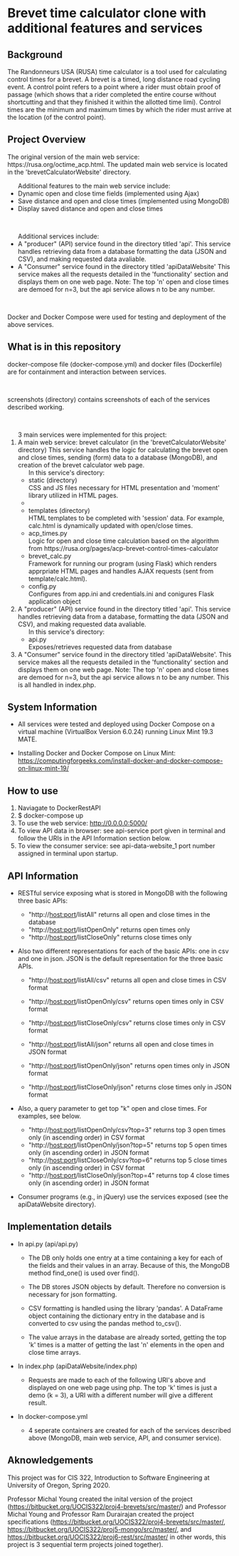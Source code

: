 <h1>Brevet time calculator clone with additional features and services</h1>
<h2>Background</h2>
<p>The Randonneurs USA (RUSA) time calculator is a tool used for calculating control times for a brevet. A brevet is a timed, long distance road cycling event. A control point refers to a point where a rider must obtain proof of passage (which shows that a rider completed the entire course without shortcutting and that they finished it within the allotted time limi). Control times are the minimum and maximum times by which the rider must arrive at the location (of the control point).</p>

<h2>Project Overview</h2>
<p>The original version of the main web service: https://rusa.org/octime_acp.html. The updated main web service is located in the 'brevetCalculatorWebsite' directory.</p>
<ul>Additional features to the main web service include: 
    <li>Dynamic open and close time fields (implemented using Ajax)</li>
    <li>Save distance and open and close times (implemented using MongoDB)</li>
    <li>Display saved distance and open and close times</li>
</ul>
<br>
<ul>Additional services include:
    <li>A "producer" (API) service found in the directory titled 'api'. This service handles retrieving data from a database formatting the data (JSON and CSV), and making requested data avaliable. </li>
    <li> A "Consumer" service found in the directory titled 'apiDataWebsite' This service makes all the requests detailed in the 'functionality' section and displays them on one web page. Note: The top 'n' open and close times are demoed for n=3, but the api service allows n to be any number.</li>
</ul>
<br>
<p>Docker and Docker Compose were used for testing and deployment of the above services.</p>

<h2>What is in this repository</h2>
<p>docker-compose file (docker-compose.yml) and docker files (Dockerfile) are for containment and interaction between services.</p>
<br>
<p>screenshots (directory) contains screenshots of each of the services described working.</p> 
<br>
<ol>3 main services were implemented for this project:
    <li>A main web service: brevet calculator (in the 'brevetCalculatorWebsite' directory)
    This service handles the logic for calculating the brevet open and close times, sending (form) data to a database (MongoDB), and creation of the brevet calculator web page.
        <ul>In this service's directory:
            <li>static (directory)<br>CSS and JS files necessary for HTML presentation and 'moment' library utilized in HTML pages.<li>
            <li>templates (directory)<br>HTML templates to be completed with 'session' data. For example, calc.html is dynamically updated with open/close times.</li>
            <li>acp_times.py<br>Logic for open and close time calculation based on the algorithm from https://rusa.org/pages/acp-brevet-control-times-calculator</li>
            <li>brevet_calc.py<br>Framework for running our program (using Flask) which renders apprpriate HTML pages and handles AJAX requests (sent from template/calc.html).</li>
            <li>config.py<br>Configures from app.ini and credentials.ini and conigures Flask application object</li>
        </ul>
    </li>
    <li>A "producer" (API) service found in the directory titled 'api'. This service handles retrieving data from a database, formatting the data (JSON and CSV), and making requested data avaliable.
        <ul>In this service's directory:
            <li>api.py<br>Exposes/retrieves requested data from database</li>
        </ul>
    </li>
    <li>A "Consumer" service found in the directory titled 'apiDataWebsite'. This service makes all the requests detailed in the 'functionality' section and displays them on one web page. Note: The top 'n' open and close times are demoed for n=3, but the api service allows n to be any number. This is all handled in index.php. </li>
</ol>

## System Information
* All services were tested and deployed using Docker Compose on a virtual machine (VirtualBox Version 6.0.24) running Linux Mint 19.3 MATE.

* Installing Docker and Docker Compose on Linux Mint:
https://computingforgeeks.com/install-docker-and-docker-compose-on-linux-mint-19/

## How to use
1. Naviagate to DockerRestAPI
2. $ docker-compose up
3. To use the web service: http://0.0.0.0:5000/
4. To view API data in browser: see api-service port given in terminal and follow the URIs in the API Information section below.
5. To view the consumer service: see api-data-website_1 port number assigned in terminal upon startup.

## API Information

* RESTful service exposing what is stored in MongoDB with the following three basic APIs:
    * "http://<host:port>/listAll" returns all open and close times in the database
    * "http://<host:port>/listOpenOnly" returns open times only
    * "http://<host:port>/listCloseOnly" returns close times only

* Also two different representations for each of the basic APIs: one in csv and one in json. JSON is the default representation for the three basic APIs.
    * "http://<host:port>/listAll/csv" returns all open and close times in CSV format
    * "http://<host:port>/listOpenOnly/csv" returns open times only in CSV format
    * "http://<host:port>/listCloseOnly/csv" returns close times only in CSV format

    * "http://<host:port>/listAll/json" returns all open and close times in JSON format
    * "http://<host:port>/listOpenOnly/json" returns open times only in JSON format
    * "http://<host:port>/listCloseOnly/json" returns close times only in JSON format

* Also, a query parameter to get top "k" open and close times. For examples, see below.

    * "http://<host:port>/listOpenOnly/csv?top=3" returns top 3 open times only (in ascending order) in CSV format
    * "http://<host:port>/listOpenOnly/json?top=5" returns top 5 open times only (in ascending order) in JSON format
    * "http://<host:port>/listCloseOnly/csv?top=6" returns top 5 close times only (in ascending order) in CSV format
    * "http://<host:port>/listCloseOnly/json?top=4" returns top 4 close times only (in ascending order) in JSON format

* Consumer programs (e.g., in jQuery) use the services exposed (see the apiDataWebsite directory).

## Implementation details
* In api.py (api/api.py)
    * The DB only holds one entry at a time containing a key for each of the fields and their values in an array. Because of this, the MongoDB method find_one() is used over find().

    * The DB stores JSON objects by default. Therefore no conversion is necessary for json formatting.

    * CSV formatting is handled using the library 'pandas'. A DataFrame object containing the dictionary entry in the database and is converted to csv using the pandas method to_csv().

    * The value arrays in the database are already sorted, getting the top 'k' times is a matter of getting the last 'n' elements in the open and close time arrays.

* In index.php (apiDataWebsite/index.php)
    * Requests are made to each of the following URI's above and displayed on one web page using php. The top 'k' times is just a demo (k = 3), a URI with a different number will give a different result.

* In docker-compose.yml
    * 4 seperate containers are created for each of the services described above (MongoDB, main web service, API, and consumer service).

## Aknowledgements
This project was for CIS 322, Introduction to Software Engineering at University of Oregon, Spring 2020.

Professor Michal Young created the inital version of the project (https://bitbucket.org/UOCIS322/proj4-brevets/src/master/) and Professor Michal Young and Professor Ram Durairajan created the project specifications (https://bitbucket.org/UOCIS322/proj4-brevets/src/master/, https://bitbucket.org/UOCIS322/proj5-mongo/src/master/, and https://bitbucket.org/UOCIS322/proj6-rest/src/master/ in other words, this project is 3 sequential term projects joined together).